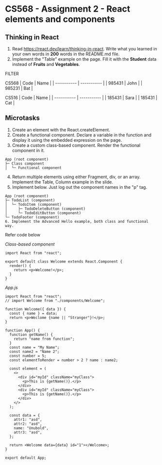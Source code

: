 # CS568 - Assignment 2 - React elements and components
## Thinking in React
1. Read https://react.dev/learn/thinking-in-react. Write what you learned in your own words in **200** words in the README.md file.
2. Implement the "Table" example on the page. Fill it with the **Student** data instead of **Fruits** and **Vegetables**.

FILTER

CS568
| Code      | Name |
| ----------- | ----------- |
| 985431      | John       |
| 985231   | Bat        |

CS516
| Code      | Name |
| ----------- | ----------- |
| 185431      | Sara       |
| 185431   | Cat        |

## Microtasks
1. Create an element with the React.createElement.
2. Create a functional component. Declare a variable in the function and display it using the embedded expression on the page.
3. Create a custom class-based component. Render the functional component in it.
```
App (root component)
├─ Class component
│  └─ Functional component
```
4. Return multiple elements using either Fragment, div, or an array. Implement the Table, Column example in the slide.
5. Implement below. Just log out the component names in the "p" tag.
```
App (root component)
├─ TodoList (component)
│  └─ TodoItem (component)
│     ├─ TodoDeleteButton (component)
│     └─ TodoEditButton (component)
└─ TodoFooter (component)
6. Implement the Advanced Hello example, both class and functional way.
```

Refer code below

*Class-based component*

```
import React from "react";

export default class Welcome extends React.Component {
  render() {
    return <p>Welcome!</p>;
  }
}
```

*App.js*

```
import React from "react";
// import Welcome from "./components/Welcome";

function Welcome({ data }) {
  const { name } = data;
  return <p>Weclome {name || "Stranger"}!</p>;
}

function App() {
  function getName() {
    return "name from function";
  }
  const name = "My Name";
  const name2 = "Name 2";
  const number = 5;
  const elementToRender = number > 2 ? name : name2;

  const element = (
    <>
      <div id="myId" className="myClass">
        <p>This is {getName()}.</p>
      </div>
      <div id="myId" className="myClass">
        <p>This is {getName()}.</p>
      </div>
    </>
  );

  const data = {
    attr1: "asd",
    attr2: "asd",
    name: "Unubold",
    attr3: "asd",
  };

  return <Welcome data={data} id="1"></Welcome>;
}

export default App;
```
